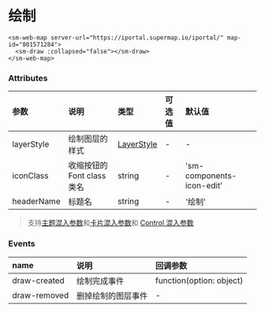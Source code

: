 # 绘制

<sm-iframe src="https://iclient.supermap.io/examples/component/components_draw_vue.html"></sm-iframe>

```vue
<sm-web-map server-url="https://iportal.supermap.io/iportal/" map-id="801571284">
  <sm-draw :collapsed="false"></sm-draw>
</sm-web-map>
```

### Attributes

| 参数       | 说明                       | 类型                                                          | 可选值 | 默认值                    |
| :--------- | :------------------------- | :------------------------------------------------------------ | :----- | :------------------------ |
| layerStyle | 绘制图层的样式             | [LayerStyle](/zh/api/common-types/common-types.md#layerstyle) | -      | -                         |
| iconClass  | 收缩按钮的 Font class 类名 | string                                                        | -      | 'sm-components-icon-edit' |
| headerName | 标题名                     | string                                                        | -      | '绘制'                    |

> 支持[主题混入参数](/zh/api/mixin/mixin.md#theme)和[卡片混入参数](/zh/api/mixin/mixin.md#collapsedcard)和 [Control 混入参数](/zh/api/mixin/mixin.md#control)

### Events

| name         | 说明               | 回调参数                 |
| :----------- | :----------------- | :----------------------- |
| draw-created | 绘制完成事件       | function(option: object) |
| draw-removed | 删掉绘制的图层事件 | -                        |
